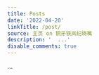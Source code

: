 ```yaml
---
title: Posts
date: '2022-04-20'
linkTitle: /post/
source: 主页 on 铜牙铁岚纪晓嘴
description: '  ...'
disable_comments: true
---
```

  ...
